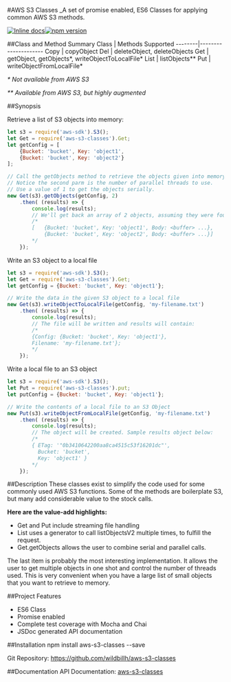 #AWS S3 Classes
_A set of promise enabled, ES6 Classes for applying common AWS S3 methods.

[![Inline docs](http://inch-ci.org/github/wildbillh/serialized-array-runner.svg?branch=master)](http://inch-ci.org/github/wildbillh/serialized-array-runner)[![npm version](https://badge.fury.io/js/serialized-array-runner.svg)](https://badge.fury.io/js/serialized-array-runner)

##Class and Method Summary
Class   | Methods Supported
--------|---------------------
Copy    | copyObject
Del     | deleteObject, deleteObjects
Get     | getObject, getObjects\*, writeObjectToLocalFile\*
List    | listObjects\*\*
Put     | writeObjectFromLocalFile\*

_\* Not available from AWS S3_

_\*\* Available from AWS S3, but highly augmented_

##Synopsis

Retrieve a list of S3 objects into memory:

```javascript
let s3 = require('aws-sdk').S3();
let Get = require('aws-s3-classes').Get;
let getConfig = [
    {Bucket: 'bucket', Key: 'object1', 
    {Bucket: 'bucket', Key: 'object2'}
];

// Call the getObjects method to retrieve the objects given into memory. 
// Notice the second parm is the number of parallel threads to use. 
// Use a value of 1 to get the objects serially.
new Get(s3).getObjects(getConfig, 2)
    .then( (results) => {
        console.log(results); 
        // We'll get back an array of 2 objects, assuming they were found
        /*
        [   {Bucket: 'bucket', Key: 'object1', Body: <buffer> ...},
            {Bucket: 'bucket', Key: 'object2', Body: <buffer> ...}]
        */    
    });
```

Write an S3 object to a local file

```javascript
let s3 = require('aws-sdk').S3();
let Get = require('aws-s3-classes').Get;
let getConfig = {Bucket: 'bucket', Key: 'object1'};

// Write the data in the given S3 object to a local file
new Get(s3).writeObjectToLocalFile(getConfig, 'my-filename.txt')
    .then( (results) => {
        console.log(results); 
        // The file will be written and results will contain: 
        /*
        {Config: {Bucket: 'bucket', Key: 'object1'}, 
        Filename: 'my-filename.txt'};
        */    
    });
```

Write a local file to an S3 object

```javascript
let s3 = require('aws-sdk').S3();
let Put = require('aws-s3-classes').put;
let putConfig = {Bucket: 'bucket', Key: 'object1'};

// Write the contents of a local file to an S3 Object
new Put(s3).writeObjectFromLocalFile(getConfig, 'my-filename.txt')
    .then( (results) => {
        console.log(results); 
        // The object will be created. Sample results object below: 
        /*
        { ETag: '"0b3410642200aa8ca4515c53f16201dc"',
          Bucket: 'bucket',
          Key: 'object1' }
        */    
    });
```

##Description
These classes exist to simplify the code used for some commonly used
AWS S3 functions. 
Some of the methods are boilerplate S3, but many add considerable value
to the stock calls. 

**Here are the value-add highlights:**
* Get and Put include streaming file handling
* List uses a generator to call listObjectsV2 multiple times, to fulfill the request.
* Get.getObjects allows the user to combine serial and parallel calls.

The last item is probably the most interesting implementation. 
It allows the user to get multiple objects in one shot and control the
number of threads used. This is very convenient when you have a large 
list of small objects that you want to retrieve to memory.

##Project Features
* ES6 Class
* Promise enabled
* Complete test coverage with Mocha and Chai
* JSDoc generated API documentation

##Installation
npm install aws-s3-classes --save

Git Repository: https://github.com/wildbillh/aws-s3-classes

##Documentation
API Documentation: [aws-s3-classes](doc/module-aws-s3-classes.html)
